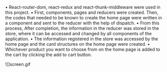 • React-router-dom, react-redux and react-thunk-middleware were used in this project. 
• First, components, pages and reducers were created. Then, the codes that needed to be known to create the home page were written in a component and sent to the reducer with the help of dispatch. 
• From this process, After completion, the information in the reducer was stored in the store, where it can be accessed and changed by all components of the application.
• The information registered in the store was accessed by the home page and the card structures on the home page were created.
• Whichever product you want to choose from on the home page is added to the cart by clicking the add to cart button.

![]screen.gif
